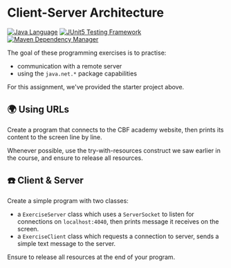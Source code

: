 # Client-Server Architecture

[![Java Language](https://img.shields.io/badge/PLATFORM-OpenJDK-3A75B0.svg?style=for-the-badge)][1]
[![JUnit5 Testing Framework](https://img.shields.io/badge/testing%20framework-JUnit5-26A162.svg?style=for-the-badge)][2]
[![Maven Dependency Manager](https://img.shields.io/badge/dependency%20manager-Maven-AA215A.svg?style=for-the-badge)][3]

The goal of these programming exercises is to practise:
- communication with a remote server
- using the `java.net.*` package capabilities

For this assignment, we've provided the starter project above.

## :earth_africa: Using URLs

Create a program that connects to the CBF academy website, then prints its content to the screen line by line.

Whenever possible, use the try-with-resources construct we saw earlier in the course, and ensure to release all resources.

## :phone: Client & Server

Create a simple program with two classes:
- a `ExerciseServer` class which uses a `ServerSocket` to listen for connections on `localhost:4040`, then prints message it receives on the screen.
- a `ExerciseClient` class which requests a connection to server, sends a simple text message to the server.

Ensure to release all resources at the end of your program.

[1]: https://docs.oracle.com/javase/11/docs/api/index.html
[2]: https://junit.org/junit5/
[3]: https://maven.apache.org/